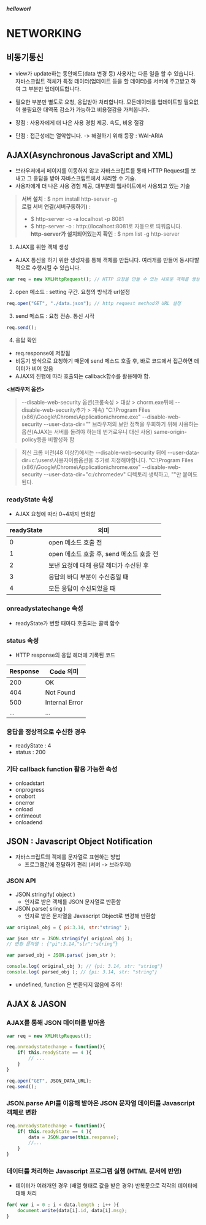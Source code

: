 ##### helloworl

# NETWORKING

## 비동기통신
- view가 update하는 동안에도(data 변경 등) 사용자는 다른 일을 할 수 있습니다. 자바스크립트 객체가 특정 데이터(업데이트 등을 할 데이터)를 서버에 주고받고 하여 그 부분만 업데이트합니다.
- 필요한 부분만 별도로 요청, 응답받아 처리합니다. 모든데이터를 업데이트할 필요없어 불필요한 대역폭 감소가 가능하고 비용절감을 가져옵니다.

- 장점 : 사용자에게 더 나은 사용 경험 제공. 속도, 비용 절감
- 단점 : 접근성에는 열악합니다. -> 해결하기 위해 등장 : WAI-ARIA

## AJAX(Asynchronous JavaScript and XML) 
- 브라우저에서 페이지를 이동하지 않고 자바스크립트를 통해 HTTP Request를 보내고 그 응답을 받아 자바스크립트에서 처리할 수 기술.
- 사용자에게 더 나은 사용 경험 제공, 대부분의 웹사이트에서 사용되고 있는 기술

> **서버 설치** : $ npm install http-server -g <br>
> **로컬 서버 연결(서버구동하기)** : <br>
> - $ http-server -o -a localhost -p 8081
> - $ http-server -o
> : http://localhost:8081로 자동으로 띄워줍니다. <br>
> **http-server가 설치되어있는지 확인** : $ npm list -g http-server 


1) AJAX를 위한 객체 생성
- AJAX 통신을 하기 위한 생성자를 통해 객체를 만듭니다. 여러개를 만들어 동시다발적으로 수행시킬 수 있습니다.
```javascript
var req = new XMLHttpRequest(); // HTTP 요청을 만들 수 있는 새로운 객체를 생성하는 명령
```
2) open 메소드 : setting 구간. 요청의 방식과 url설정
```javascript
req.open("GET", "./data.json"); // http request method와 URL 설정
```
3) send 메소드 : 요청 전송. 통신 시작
```javascript
req.send();
```
4) 응답 확인
- req.response에 저장됨
- 비동기 방식으로 요청하기 때문에 send 메소드 호출 후, 바로 코드에서 접근하면 데이터가 비어 있음
- AJAX의 진행에 따라 호출되는 callback함수를 활용해야 함.

**<브라우저 옵션>** <br>
> --disable-web-security 옵션(크롬속성 > 대상 > chorm.exe뒤에 --disable-web-security추가 > 계속)
> "C:\Program Files (x86)\Google\Chrome\Application\chrome.exe" --disable-web-security --user-data-dir=""
> 브라우저의 보안 정책을 우회하기 위해 사용하는 옵션(AJAX는 서버를 돌려야 하는데 번거로우니 대신 사용)
> same-origin-policy등을 비활성화 함

> 최신 크롬 버전(48 이상?)에서는 --disable-web-security 뒤에 --user-data-dir=c:\users\사용자이름옵션을 추가로 지정해야합니다.
> "C:\Program Files (x86)\Google\Chrome\Application\chrome.exe" --disable-web-security --user-data-dir="c:/chromedev"
> 디렉토리 생략하고, ""만 붙여도 된다.


### readyState 속성
- AJAX 요청에 따라 0~4까지 변화함

readyState | 의미
--------|----------
0 | open 메소드 호출 전
1 | open 메소드 호출 후, send 메소드 호출 전
2 | 보낸 요청에 대해 응답 헤더가 수신된 후
3 | 응답의 바디 부분이 수신중일 때
4 | 모든 응답이 수신되었을 때

### onreadystatechange 속성
- readyState가 변할 때마다 호출되는 콜백 함수

### status 속성
- HTTP response의 응답 헤더에 기록된 코드

Response | Code	의미
--------|----------
200 | OK
404 | Not Found
500 | Internal Error
... | ...

### 응답을 정상적으로 수신한 경우
- readyState : 4
- status : 200

### 기타 callback function 활용 가능한 속성
- onloadstart
- onprogress
- onabort
- onerror
- onload
- ontimeout
- onloadend


## JSON : Javascript Object Notification
- 자바스크립트의 객체를 문자열로 표현하는 방법
	- 프로그램간에 전달하기 편리 (서버 -> 브라우저)

### JSON API
- JSON.stringify( object )
	- 인자로 받은 객체를 JSON 문자열로 반환함
- JSON.parse( sring )
	- 인자로 받은 문자열을 Javascript Object로 변경해 반환함
```javascript
var original_obj = { pi:3.14, str:"string" };

var json_str = JSON.stringify( original_obj );
// 반환 문자열 : {"pi":3.14,"str":"string"}

var parsed_obj = JSON.parse( json_str );

console.log( original_obj ); // {pi: 3.14, str: "string"}
console.log( parsed_obj ); // {pi: 3.14, str: "string"}
```
- undefined, function 은 변환되지 않음에 주의!


## AJAX & JASON

### AJAX를 통해 JSON 데이터를 받아옴
```javascript
var req = new XMLHttpRequest();

req.onreadystatechange = function(){
    if( this.readyState == 4 ){
        // ...
    }
}

req.open("GET", JSON_DATA_URL);
req.send();
```

### JSON.parse API를 이용해 받아온 JSON 문자열 데이터를 Javascript 객체로 변환
```javascript
req.onreadystatechange = function(){
    if( this.readyState == 4 ){
        data = JSON.parse(this.response);
        //...
    }
}
```

### 데이터를 처리하는 Javascript 프로그램 실행 (HTML 문서에 반영)
- 데이터가 여러개인 경우 (배열 형태로 값을 받은 경우) 반복문으로 각각의 데이터에 대해 처리
```javascript
for( var i = 0 ; i < data.length ; i++ ){
    document.write(data[i].id, data[i].msg);
}   
```

